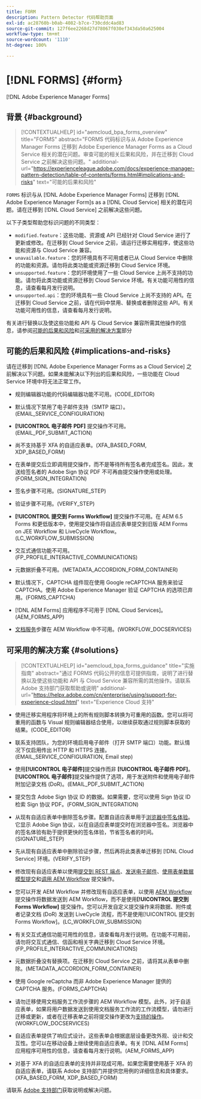 ```yaml
---
title: FORM
description: Pattern Detector 代码帮助页面
exl-id: ac28760b-b0ab-4082-b7ce-730cddc4ad83
source-git-commit: 127f6ee2268d27d78067f030ef343da50a625004
workflow-type: tm+mt
source-wordcount: '1110'
ht-degree: 100%

---
```


# [!DNL FORMS] {#form}

[!DNL Adobe Experience Manager Forms]

## 背景 {#background}

>[!CONTEXTUALHELP]
>id="aemcloud_bpa_forms_overview"
>title="FORMS"
>abstract="FORMS 代码标识与从 Adobe Experience Manager Forms 迁移到 Adobe Experience Manager Forms as a Cloud Service 相关的潜在问题。审查可能的相关后果和风险，并在迁移到 Cloud Service 之前解决这些问题。"
>additional-url="https://experienceleague.adobe.com/docs/experience-manager-pattern-detection/table-of-contents/forms.html#implications-and-risks" text="可能的后果和风险"

`FORMS` 标识与从 [!DNL Adobe Experience Manager Forms] 迁移到 [!DNL Adobe Experience Manager Form]s as a [!DNL Cloud Service] 相关的潜在问题。请在迁移到 [!DNL Cloud Service] 之前解决这些问题。

以下子类型帮助您标识问题的不同类型：

* `modified.feature`：这些功能、资源或 API 已经针对 Cloud Service 进行了更新或修改。在迁移到 Cloud Service 之前，请运行迁移实用程序，使这些功能和资源与 Cloud Service 兼容。
* `unavailable.feature`：您的环境具有不可用或者已从 Cloud Service 中删除的功能和资源。请勿将此类功能或资源迁移到 Cloud Service 环境。
* `unsupported.feature`：您的环境使用了一些 Cloud Service 上尚不支持的功能。请勿将此类功能或资源迁移到 Cloud Service 环境。有关功能可用性的信息，请查看每月发行说明。
* `unsupported.api`：您的环境具有一些 Cloud Service 上尚不支持的 API。在迁移到 Cloud Service 之前，请在代码中禁用、替换或者删除这些 API。有关功能可用性的信息，请查看每月发行说明。

有关进行替换以及使这些功能和 API 与 Cloud Service 兼容所需其他操作的信息，请参阅[可能的后果和风险](#implications-and-risks)和[可采用的解决方案](#solutions)部分

## 可能的后果和风险 {#implications-and-risks}

请在迁移到 [!DNL Adobe Experience Manager Forms as a Cloud Service] 之前解决以下问题。如果未能解决以下列出的后果和风险，一些功能在 Cloud Service 环境中将无法正常工作。

* 规则编辑器功能的代码编辑器功能不可用。(CODE_EDITOR)

* 默认情况下禁用了电子邮件支持（SMTP 端口）。(EMAIL_SERVICE_CONFIGURATION)

* **[!UICONTROL 电子邮件 PDF]** 提交操作不可用。(EMAIL_PDF_SUBMIT_ACTION)

* 尚不支持基于 XFA 的自适应表单。(XFA_BASED_FORM, XDP_BASED_FORM)

* 在表单提交后立即调用提交操作，而不是等待所有签名者完成签名。因此，发送给签名者的 Adobe Sign 协议 PDF 不可再由提交操作使用或处理。(FORM_SIGN_INTEGRATION)

* 签名步骤不可用。(SIGNATURE_STEP)

* 验证步骤不可用。(VERIFY_STEP)

* **[!UICONTROL 提交到 Forms Workflow]** 提交操作不可用。在 AEM 6.5 Forms 和更低版本中，使用提交操作将自适应表单提交到旧版 AEM Forms on JEE Workflow 和 LiveCycle Workflow。(LC_WORKFLOW_SUBMISSION)

* 交互式通信功能不可用。(FP_PROFILE_INTERACTIVE_COMMUNICATIONS)

* 元数据折叠不可用。(METADATA_ACCORDION_FORM_CONTAINER)

* 默认情况下，CAPTCHA 组件现在使用 Google reCAPTCHA 服务来验证 CAPTCHA。使用 Adobe Experience Manager 验证 CAPTCHA 的选项已弃用。(FORMS_CAPTCHA)

* [!DNL AEM Forms] 应用程序不可用于 [!DNL Cloud Services]。(AEM_FORMS_APP)

* [文档服务](https://experienceleague.adobe.com/docs/experience-manager-65/forms/install-aem-forms/osgi-installation/install-configure-document-services.html?lang=zh-Hans#deployment-topology)步骤在 AEM Workflow 中不可用。(WORKFLOW_DOCSERVICES)

## 可采用的解决方案 {#solutions}

>[!CONTEXTUALHELP]
>id="aemcloud_bpa_forms_guidance"
>title="实施指南"
>abstract="通过 FORMS 代码公开的信息可提供指南，说明了进行替换以及使这些功能和 API 与 Cloud Service 兼容所需的其他操作。请联系 Adobe 支持部门获取帮助或说明"
>additional-url="https://helpx.adobe.com/cn/enterprise/using/support-for-experience-cloud.html" text="Experience Cloud 支持"

* 使用迁移实用程序将环境上的所有规则脚本转换为可重用的函数。您可以将可重用的函数与 Visual 规则编辑器结合使用，以继续获取通过规则脚本获取的结果。(CODE_EDITOR)

* 联系支持团队，为您的环境启用电子邮件（打开 SMTP 端口）功能。默认情况下仅启用传出 HTTP 和 HTTPS 连接。(EMAIL_SERVICE_CONFIGURATION, Email step)

* 使用&#x200B;**[!UICONTROL 电子邮件]**&#x200B;提交操作而非 **[!UICONTROL 电子邮件 PDF]**。**[!UICONTROL 电子邮件]**&#x200B;提交操作提供了选项，用于发送附件和使用电子邮件附加记录文档 (DoR)。(EMAIL_PDF_SUBMIT_ACTION)

* 提交包含 Adobe Sign 协议 ID 的数据。如果需要，您可以使用 Sign 协议 ID 检索 Sign 协议 PDF。(FORM_SIGN_INTEGRATION)

* 从现有自适应表单中删除签名步骤。配置自适应表单用于[浏览器中签名体验](https://medium.com/adobetech/using-adobe-sign-to-e-sign-an-adaptive-form-heres-the-best-way-to-do-it-dc3e15f9b684)。它显示 Adobe Sign 协议，以在自适应表单提交时在浏览器中签名。浏览器中的签名体验有助于提供更快的签名体验，节省签名者的时间。(SIGNATURE_STEP)

* 先从现有自适应表单中删除验证步骤，然后再将此类表单迁移到 [!DNL Cloud Service] 环境。(VERIFY_STEP)

* 修改现有自适应表单以使用[提交到 REST 端点](https://experienceleague.adobe.com/docs/experience-manager-forms-cloud-service/forms/create-an-adaptive-form/configure-submit-actions-and-metadata-submission/configuring-submit-actions.html#submit-to-rest-endpoint)、[发送电子邮件](https://experienceleague.adobe.com/docs/experience-manager-forms-cloud-service/forms/create-an-adaptive-form/configure-submit-actions-and-metadata-submission/configuring-submit-actions.html#send-email)、[使用表单数据模型提交](https://experienceleague.adobe.com/docs/experience-manager-forms-cloud-service/forms/create-an-adaptive-form/configure-submit-actions-and-metadata-submission/configuring-submit-actions.html#submit-using-form-data-model)和[调用 AEM Workflow](https://experienceleague.adobe.com/docs/experience-manager-forms-cloud-service/forms/create-an-adaptive-form/configure-submit-actions-and-metadata-submission/configuring-submit-actions.html#invoke-an-aem-workflow) 提交操作。

* 您可以开发 AEM Workflow 并修改现有自适应表单，以使用 [AEM Workflow](https://experienceleague.adobe.com/docs/experience-manager-forms-cloud-service/forms/create-an-adaptive-form/configure-submit-actions-and-metadata-submission/configuring-submit-actions.html#invoke-an-aem-workflow) 提交操作将数据发送到 AEM Workflow，而不是使用&#x200B;**[!UICONTROL 提交到 Forms Workflow]** 提交操作。您可以开发自定义提交操作来将数据、附件或者记录文档 (DoR) 发送到 LiveCycle 流程，而不是使用[!UICONTROL 提交到 Forms Workflow]。(LC_WORKFLOW_SUBMISSION)

* 有关交互式通信功能可用性的信息，请查看每月发行说明。在功能不可用前，请勿将交互式通信、信函和相关字典迁移到 Cloud Service 环境。(FP_PROFILE_INTERACTIVE_COMMUNICATIONS)

* 元数据折叠没有替换项。在迁移到 Cloud Service 之前，请将其从表单中删除。(METADATA_ACCORDION_FORM_CONTAINER)

* 使用 Google reCaptcha 而非 Adobe Experience Manager 提供的 CAPTCHA 服务。(FORMS_CAPTCHA)

* 请勿迁移使用文档服务工作流步骤的 AEM Workflow 模型。此外，对于自适应表单，如果将用户数据发送到使用文档服务工作流的工作流模型，请勿进行迁移或更新，或者在迁移表单之前将提交操作更改为[支持的操作](https://experienceleague.adobe.com/docs/experience-manager-forms-cloud-service/forms/create-an-adaptive-form/configure-submit-actions-and-metadata-submission/configuring-submit-actions.html)。(WORKFLOW_DOCSERVICES)

* 自适应表单提供了响应式设计。这些表单会根据底层设备更改外观、设计和交互性。您可以在移动设备上继续使用自适应表单。有关 [!DNL AEM Forms] 应用程序可用性的信息，请查看每月发行说明。(AEM_FORMS_APP)

* 对基于 XFA 的自适应表单的支持并非现成可用。如果您需要使用基于 XFA 的自适应表单，请联系 Adobe 支持部门并提供您用例的详细信息和具体要求。(XFA_BASED_FORM, XDP_BASED_FORM)

请联系 [Adobe 支持部门](https://helpx.adobe.com/cn/enterprise/using/support-for-experience-cloud.html)获取说明或解决问题。
